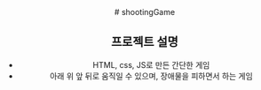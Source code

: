 <div align="center">
# shootingGame
  
## 프로젝트 설명
- HTML, css, JS로 만든 간단한 게임
- 아래 위 앞 뒤로 움직일 수 있으며, 장애물을 피하면서 하는 게임
  
</div>
